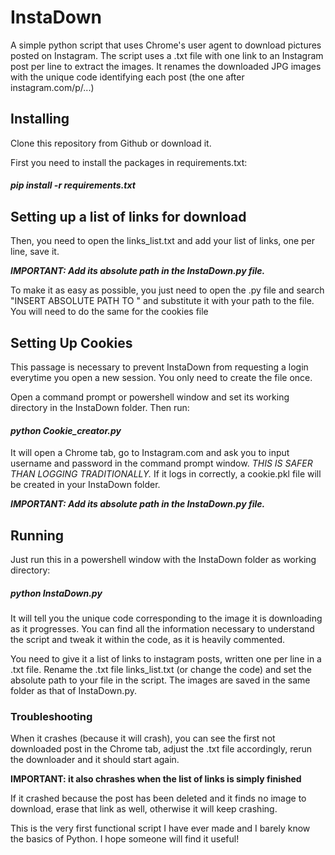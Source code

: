 # InstaDown
A simple python script that uses Chrome's user agent to download pictures posted on Instagram.
The script uses a .txt file with one link to an Instagram post per line to extract the images.
It renames the downloaded JPG images with the unique code identifying each post (the one after instagram.com/p/...)

## Installing
Clone this repository from Github or download it.

First you need to install the packages in requirements.txt:

#### **_pip install -r requirements.txt_**

## Setting up a list of links for download

Then, you need to open the links_list.txt and add your list of links, one per line, save it. 

***IMPORTANT: Add its absolute path in the InstaDown.py file.***

To make it as easy as possible, you just need to open the .py file and search "INSERT ABSOLUTE PATH TO " and substitute it with your path to the file. You will need to do the same for the cookies file

## Setting Up Cookies
This passage is necessary to prevent InstaDown from requesting a login everytime you open a new session. You only need to create the file once.

Open a command prompt or powershell window and set its working directory in the InstaDown folder.
Then run:

#### **_python Cookie_creator.py_**

It will open a Chrome tab, go to Instagram.com and ask you to input username and password in the command prompt window. *THIS IS SAFER THAN LOGGING TRADITIONALLY.*
If it logs in correctly, a cookie.pkl file will be created in your InstaDown folder.

***IMPORTANT: Add its absolute path in the InstaDown.py file.*** 

## Running
Just run this in a powershell window with the InstaDown folder as working directory:

##### _python InstaDown.py_

It will tell you the unique code corresponding to the image it is downloading as it progresses.
You can find all the information necessary to understand the script and tweak it within the code, as it is heavily commented.

You need to give it a list of links to instagram posts, written one per line in a .txt file. Rename the .txt file links_list.txt (or change the code) and set the absolute path to your file in the script.
The images are saved in the same folder as that of InstaDown.py.

### Troubleshooting
When it crashes (because it will crash), you can see the first not downloaded post in the Chrome tab, adjust the .txt file accordingly, rerun the downloader and it should start again.

**IMPORTANT: it also chrashes when the list of links is simply finished**

If it crashed because the post has been deleted and it finds no image to download, erase that link as well, otherwise it will keep crashing.

This is the very first functional script I have ever made and I barely know the basics of Python. I hope someone will find it useful!
